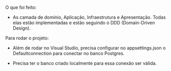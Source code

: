 O que foi feito:

* As camada de domínio, Aplicação, Infraestrutura e Apresentação.
Todas elas estão implementadas e estão seguindo o DDD (Domain-Driven Design).

Para rodar o projeto:

* Além de rodar no Visual Studio, precisa configurar no appsettings.json o Defaultconnection para conectar no banco Postgres.

* Precisa ter o banco criado localmente para essa conexão ser válida.
